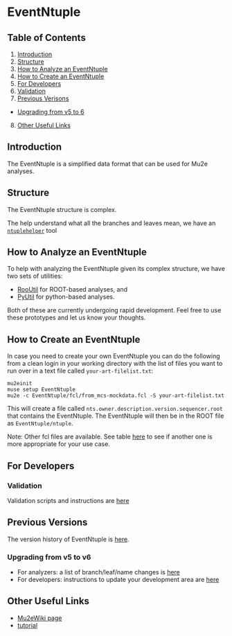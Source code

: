 # EventNtuple

## Table of Contents
1. [Introduction](#Introduction)
2. [Structure](#Structure)
3. [How to Analyze an EventNtuple](#How-to-Analyze-an-EventNtuple)
4. [How to Create an EventNtuple](#How-to-Create-an-EventNtuple)
5. [For Developers](#For-Developers)
6. [Validation](#Validation)
7. [Previous Verisons](#Previous-Versions)
  - [Upgrading from v5 to 6](#Upgrading-from-v5-to-v6)
8. [Other Useful Links](#Other-Useful-Links)

## Introduction

The EventNtuple is a simplified data format that can be used for Mu2e analyses.

## Structure
The EventNtuple structure is complex.

The help understand what all the branches and leaves mean, we have an [```ntuplehelper```](doc/ntuplehelper.md) tool

## How to Analyze an EventNtuple
To help with analyzing the EventNtuple given its complex structure, we have two sets of utilities:
* [RooUtil](utils/rooutil/README.md) for ROOT-based analyses, and
* [PyUtil](utils/pyutil/README.md) for python-based analyses.

Both of these are currently undergoing rapid development. Feel free to use these prototypes and let us know your thoughts.

## How to Create an EventNtuple
In case you need to create your own EventNtuple you can do the following from a clean login in your working directory with the list of files you want to run over in a text file called ```your-art-filelist.txt```:

```
mu2einit
muse setup EventNtuple
mu2e -c EventNtuple/fcl/from_mcs-mockdata.fcl -S your-art-filelist.txt
```

This will create a file called ```nts.owner.description.version.sequencer.root``` that contains the EventNtuple. The EventNtuple will then be in the ROOT file as ```EventNtuple/ntuple```.

Note: Other fcl files are available. See table [here](fcl/README.md) to see if another one is more appropriate for your use case.

## For Developers
### Validation
Validation scripts and instructions are [here](validation/README.md)

## Previous Versions
The version history of EventNtuple is [here](https://mu2ewiki.fnal.gov/wiki/EventNtuple).

### Upgrading from v5 to v6
* For analyzers: a list of branch/leaf/name changes is [here](doc/v5-to-v6.md)
* For developers: instructions to update your development area are [here](doc/v5-to-v6_developers.md)

## Other Useful Links

* [Mu2eWiki page](https://mu2ewiki.fnal.gov/wiki/EventNtuple)
* [tutorial](tutorial/README.md)
